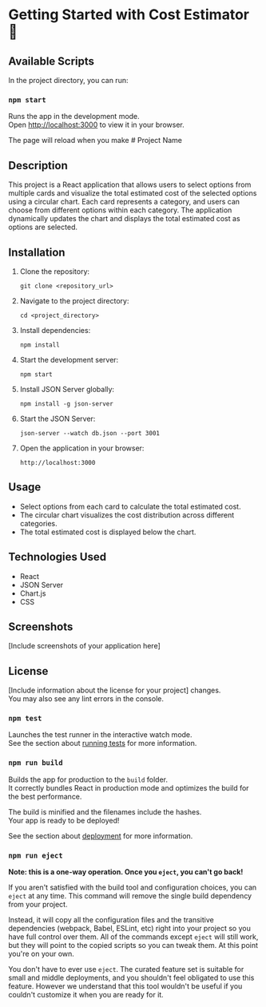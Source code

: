 # Getting Started with Cost Estimator 📅


## Available Scripts

In the project directory, you can run:

### `npm start`

Runs the app in the development mode.\
Open [http://localhost:3000](http://localhost:3000) to view it in your browser.

The page will reload when you make # Project Name

## Description

This project is a React application that allows users to select options from multiple cards and visualize the total estimated cost of the selected options using a circular chart. Each card represents a category, and users can choose from different options within each category. The application dynamically updates the chart and displays the total estimated cost as options are selected.

## Installation

1. Clone the repository:

    ```
    git clone <repository_url>
    ```

2. Navigate to the project directory:

    ```
    cd <project_directory>
    ```

3. Install dependencies:

    ```
    npm install
    ```

4. Start the development server:

    ```
    npm start
    ```

5. Install JSON Server globally:

    ```
    npm install -g json-server
    ```

6. Start the JSON Server:

    ```
    json-server --watch db.json --port 3001
    ```

7. Open the application in your browser:

    ```
    http://localhost:3000
    ```

## Usage

- Select options from each card to calculate the total estimated cost.
- The circular chart visualizes the cost distribution across different categories.
- The total estimated cost is displayed below the chart.

## Technologies Used

- React
- JSON Server
- Chart.js
- CSS

## Screenshots

[Include screenshots of your application here]

## License

[Include information about the license for your project]
changes.\
You may also see any lint errors in the console.

### `npm test`

Launches the test runner in the interactive watch mode.\
See the section about [running tests](https://facebook.github.io/create-react-app/docs/running-tests) for more information.

### `npm run build`

Builds the app for production to the `build` folder.\
It correctly bundles React in production mode and optimizes the build for the best performance.

The build is minified and the filenames include the hashes.\
Your app is ready to be deployed!

See the section about [deployment](https://facebook.github.io/create-react-app/docs/deployment) for more information.

### `npm run eject`

**Note: this is a one-way operation. Once you `eject`, you can't go back!**

If you aren't satisfied with the build tool and configuration choices, you can `eject` at any time. This command will remove the single build dependency from your project.

Instead, it will copy all the configuration files and the transitive dependencies (webpack, Babel, ESLint, etc) right into your project so you have full control over them. All of the commands except `eject` will still work, but they will point to the copied scripts so you can tweak them. At this point you're on your own.

You don't have to ever use `eject`. The curated feature set is suitable for small and middle deployments, and you shouldn't feel obligated to use this feature. However we understand that this tool wouldn't be useful if you couldn't customize it when you are ready for it.
